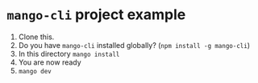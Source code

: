 `mango-cli` project example
===========================

1) Clone this.
2) Do you have `mango-cli` installed globally? (`npm install -g mango-cli`)
3) In this directory `mango install`
4) You are now ready
5) `mango dev`
